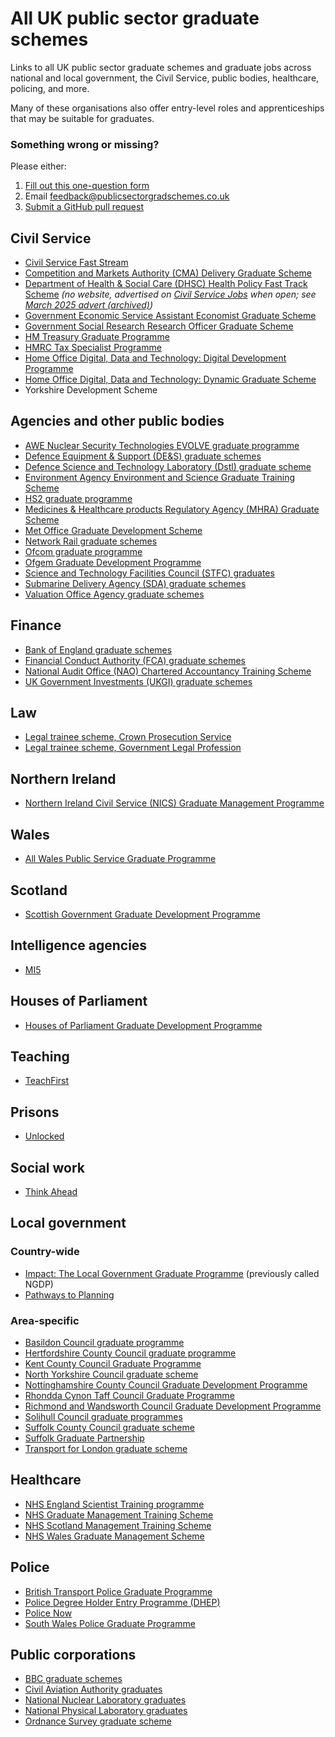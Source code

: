 # All UK public sector graduate schemes

Links to all UK public sector graduate schemes and graduate jobs across national and local government, the Civil Service, public bodies, healthcare, policing, and more.

Many of these organisations also offer entry-level roles and apprenticeships that may be suitable for graduates.

### Something wrong or missing?

Please either:

1. [Fill out this one-question form](https://forms.office.com/r/KL0yJtLdgh)
2. Email [feedback@publicsectorgradschemes.co.uk](mailto:feedback@publicsectorgradschemes.co.uk)
3. [Submit a GitHub pull request](https://github.com/chrishylanduk/uk-public-sector-graduate-schemes-list/pulls)

## Civil Service

- [Civil Service Fast Stream](https://www.faststream.gov.uk)
- [Competition and Markets Authority (CMA) Delivery Graduate Scheme](https://www.civil-service-careers.gov.uk/cma-graduate-scheme/)
- [Department of Health & Social Care (DHSC) Health Policy Fast Track Scheme](https://www.graduates.nhs.uk/wp-content/uploads/2021/10/DHSC-HPFTS-2022-Candidate-Pack.pdf) _(no website, advertised on [Civil Service Jobs](https://www.civilservicejobs.service.gov.uk/csr/index.cgi) when open; see [March 2025 advert (archived)](https://web.archive.org/web/20250824154059/https://findajob.dwp.gov.uk/details/16299166))_
- [Government Economic Service Assistant Economist Graduate Scheme](https://www.gov.uk/guidance/assistant-economist-recruitment)
- [Government Social Research Research Officer Graduate Scheme](https://www.gov.uk/guidance/gsr-social-research-scheme)
- [HM Treasury Graduate Programme](https://www.civil-service-careers.gov.uk/departments/working-for-hm-treasury/)
- [HMRC Tax Specialist Programme](https://careers.hmrc.gov.uk/tax-graduates)
- [Home Office Digital, Data and Technology: Digital Development Programme](https://careers.homeoffice.gov.uk/news/were-recruiting-graduates-apprentices-and-fixed-term-associates-to-join-our-digital-and-data-programmes)
- [Home Office Digital, Data and Technology: Dynamic Graduate Scheme](https://hodigital.blog.gov.uk/2025/06/25/graduates-accelerate-your-digital-and-data-career-on-our-dynamic-graduate-scheme/)
- Yorkshire Development Scheme

## Agencies and other public bodies

- [AWE Nuclear Security Technologies EVOLVE graduate programme](https://www.awe.co.uk/careers/early-careers/graduate-programme-evolve/)
- [Defence Equipment & Support (DE&S) graduate schemes](https://des.mod.uk/careers/graduates-1/#graduate-section)
- [Defence Science and Technology Laboratory (Dstl) graduate scheme](https://www.gov.uk/guidance/become-a-dstl-graduate-or-student)
- [Environment Agency Environment and Science Graduate Training Scheme](https://environmentagencycareers.co.uk/current-opportunities/environment-and-science-graduate-training-scheme/)
- [HS2 graduate programme](https://www.hs2.org.uk/jobs-and-skills/careers-with-hs2-ltd/apprentices-and-graduates/)
- [Medicines & Healthcare products Regulatory Agency (MHRA) Graduate Scheme](https://www.gov.uk/government/publications/mhra-graduate-scheme/mhra-graduate-scheme)
- [Met Office Graduate Development Scheme](https://careers.metoffice.gov.uk/early-careers/graduate-development-scheme)
- [Network Rail graduate schemes](https://www.networkrail.co.uk/careers/early-careers/graduate-schemes/)
- [Ofcom graduate programme](https://careers.ofcom.org.uk/careers/early-careers/graduate-programme/)
- [Ofgem Graduate Development Programme](https://www.ofgem.gov.uk/about-us/working-ofgem#heading-ofgem-graduate-development-programme)
- [Science and Technology Facilities Council (STFC) graduates](https://stfccareers.co.uk/graduates/)
- [Submarine Delivery Agency (SDA) graduate schemes](https://www.gov.uk/government/publications/sda-graduate-schemes/sda-graduate-schemes)
- [Valuation Office Agency graduate schemes](https://www.gov.uk/guidance/valuation-office-agency-graduate-scheme)

## Finance

- [Bank of England graduate schemes](https://www.bankofengland.co.uk/careers/early-careers)
- [Financial Conduct Authority (FCA) graduate schemes](https://www.fca.org.uk/careers/early-careers)
- [National Audit Office (NAO) Chartered Accountancy Training Scheme](https://naoaccountancyscheme.co.uk)
- [UK Government Investments (UKGI) graduate schemes](https://www.ukgi.org.uk/working-for-us/graduate-programme/)

## Law

- [Legal trainee scheme, Crown Prosecution Service](https://www.cps.gov.uk/careers/legal-trainee)
- [Legal trainee scheme, Government Legal Profession](https://www.gov.uk/guidance/government-legal-service-gls-legal-trainee-scheme-how-to-apply)

## Northern Ireland

- [Northern Ireland Civil Service (NICS) Graduate Management Programme](https://careers-ext.hrconnect.nigov.net)

## Wales

- [All Wales Public Service Graduate Programme](https://academiwales.gov.wales/courses-and-events/programmes/all-wales-public-service-graduate-programme)

## Scotland

- [Scottish Government Graduate Development Programme](https://www.jobs.gov.scot/early-careers)

## Intelligence agencies

- [MI5](https://www.mi5.gov.uk/careers/opportunities/graduates)

## Houses of Parliament

- [Houses of Parliament Graduate Development Programme](https://www.parliament.uk/about/careers/graduate-programme/)

## Teaching

- [TeachFirst](https://www.teachfirst.org.uk/)

## Prisons

- [Unlocked](http://unlockedgrads.org.uk/)

## Social work

- [Think Ahead](http://thinkahead.org/)

## Local government

### Country-wide

- [Impact: The Local Government Graduate Programme](https://www.local.gov.uk/impact-local-government-graduate-programme-candidates) (previously called NGDP)
- [Pathways to Planning](https://www.local.gov.uk/pathways-to-planning)

### Area-specific

- [Basildon Council graduate programme](https://www.basildon.gov.uk/article/4342/Graduate-recruitment-at-Basildon-Council)
- [Hertfordshire County Council graduate programme](https://jobs.hertfordshire.gov.uk/departments/grads-apprentices-and-work-experience/graduate-scheme-at-hertfordshire-county-council.aspx)
- [Kent County Council Graduate Programme](https://jobs.kent.gov.uk/working-here/starting-your-career-with-us/kent-graduate-programme)
- [North Yorkshire Council graduate scheme](https://www.northyorks.gov.uk/jobs-and-careers/our-apprenticeships-graduate-scheme-and-work-experience/our-graduate-scheme)
- [Nottinghamshire County Council Graduate Development Programme](https://www.nottinghamshire.gov.uk/jobs-and-working/working-for-us/learning-and-development/graduate-development-programme)
- [Rhondda Cynon Taff Council Graduate Programme](https://www.rctcbc.gov.uk/EN/Resident/JobsandTraining/Jobs/ApprenticeshipsGraduateSchemes/GraduateScheme/AbouttheGraduateProgramme.aspx)
- [Richmond and Wandsworth Council Graduate Development Programme](https://recruitment.richmondandwandsworth.gov.uk/graduates/)
- [Solihull Council graduate programmes](https://www.solihull.gov.uk/jobs-and-training/graduate-opportunities)
- [Suffolk County Council graduate scheme](https://careers.suffolk.gov.uk/home/careers/early-careers/graduate-scheme)
- [Suffolk Graduate Partnership](https://recruitment.westsuffolk.gov.uk/workforce/graduates.cfm)
- [Transport for London graduate scheme](https://tfl.gov.uk/corporate/careers/graduates)

## Healthcare

- [NHS England Scientist Training programme](https://www.nshcs.hee.nhs.uk/programmes/stp)
- [NHS Graduate Management Training Scheme](https://graduates.nhs.uk)
- [NHS Scotland Management Training Scheme](https://www.mts.scot.nhs.uk)
- [NHS Wales Graduate Management Scheme](https://heiw.nhs.wales/careers/nhs-wales-careers/roles/corporate-services/management/nhs-wales-graduate-management-scheme/)

## Police

- [British Transport Police Graduate Programme](https://careers.btp.police.uk/roles/graduate-programme/)
- [Police Degree Holder Entry Programme (DHEP)](https://www.joiningthepolice.co.uk/application-process/ways-in-to-policing/degree-holder-entry-programme-dhep)
- [Police Now](http://www.policenow.org.uk/)
- [South Wales Police Graduate Programme](https://www.south-wales.police.uk/police-forces/south-wales-police/areas/careers/careers/staff-roles/graduate-opportunities/)

## Public corporations

- [BBC graduate schemes](https://careers.bbc.co.uk/content/EC_All-Pages/)
- [Civil Aviation Authority graduates](https://careers.caa.co.uk/go/Career-Programmes/3745001/)
- [National Nuclear Laboratory graduates](https://www.nnl.co.uk/careers/early-careers/graduates/)
- [National Physical Laboratory graduates](https://www.npl.co.uk/careers/graduates)
- [Ordnance Survey graduate scheme](https://www.ordnancesurvey.co.uk/careers/graduate-scheme)
